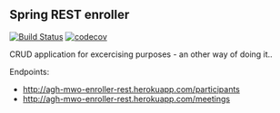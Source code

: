 ## Spring REST enroller

[![Build Status](https://travis-ci.org/forestfart/agh-mwo-enroller-rest.svg?branch=master)](https://travis-ci.org/forestfart/agh-mwo-enroller-rest)
[![codecov](https://codecov.io/gh/forestfart/agh-mwo-enroller-rest/branch/master/graph/badge.svg)](https://codecov.io/gh/forestfart/agh-mwo-enroller-rest)

CRUD application for excercising purposes - an other way of doing it..

Endpoints:
- http://agh-mwo-enroller-rest.herokuapp.com/participants
- http://agh-mwo-enroller-rest.herokuapp.com/meetings